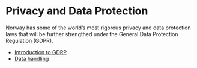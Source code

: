 # Privacy and Data Protection

Norway has some of the world’s most rigorous privacy and data protection laws that will be further strengthed under the General Data Protection Regulation \(GDPR\).

* [Introduction to GDRP](/GDPR/gdpr)
* [Data handling](/GDPR/data-handling)
 


